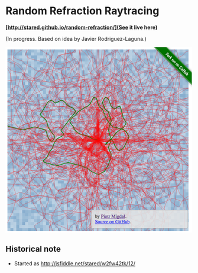 # Random Refraction Raytracing

**[http://stared.github.io/random-refraction/](See it live here)**

(In progress. Based on idea by Javier Rodriguez-Laguna.)

![Screenshot Dev](screenshot_dev.png)


## Historical note

* Started as http://jsfiddle.net/stared/w2fw42tk/12/
